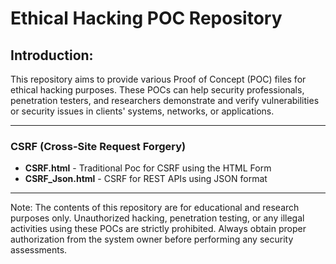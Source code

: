 # Ethical Hacking POC Repository

## Introduction:

This repository aims to provide various Proof of Concept (POC) files for ethical hacking purposes. These POCs can help security professionals, penetration testers, and researchers demonstrate and verify vulnerabilities or security issues in clients' systems, networks, or applications.

---

### CSRF (Cross-Site Request Forgery)

- **CSRF.html** - Traditional Poc for CSRF using the HTML Form
- **CSRF_Json.html** - CSRF for REST APIs using JSON format



---

Note: The contents of this repository are for educational and research purposes only. Unauthorized hacking, penetration testing, or any illegal activities using these POCs are strictly prohibited. Always obtain proper authorization from the system owner before performing any security assessments.
